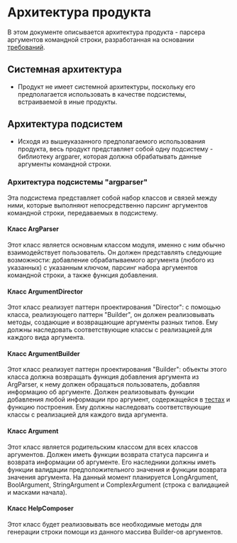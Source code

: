 # Архитектура продукта

В этом документе описывается архитектура продукта - парсера аргументов командной 
строки, разработанная на основании [требований](requirements.md).

## Системная архитектура

* Продукт не имеет системной архитектуры, поскольку его предполагается использовать 
  в качестве подсистемы, встраиваемой в иные продукты.

## Архитектура подсистем

* Исходя из вышеуказанного предполагаемого использования продукта, весь продукт 
  представляет собой одну подсистему - библиотеку argparer, которая должна обрабатывать
  данные аргументы командной строки.

### Архитектура подсистемы "argparser"

Эта подсистема представляет собой набор классов и связей между ними, которые выполняют
непосредственно парсинг аргументов командной строки, передаваемых в подсистему.

#### Класс ArgParser

Этот класс является основным классом модуля, именно с ним обычно взаимодействует 
пользователь. Он должен представлять следующие возможности: добавление обрабатываемого
аргумента (любого из указанных) с указанным ключом, парсинг набора аргументов командной
строки, а также функция добавления.

#### Класс ArgumentDirector

Этот класс реализует паттерн проектирования "Director": с помощью класса, реализующего 
паттерн "Builder", он должен реализовывать методы, создающие и возвращающие аргументы 
разных типов. Ему должны наследовать соответствующие классы с реализацией для каждого
вида аргумента.

#### Класс ArgumentBuilder

Этот класс реализует паттерн проектирования "Builder": объекты этого класса должна 
возвращать функция добавления аргумента из ArgParser, к нему должен обращаться
пользователь, добавляя информацию об аргументе. Должен реализовывать функции 
добавления любой информации про аргумент, содержащейся в [тестах](./../../../tests/argparser_test.cpp) 
и функцию построения.  Ему должны наследовать соответствующие классы с реализацией для 
каждого вида аргумента.

#### Класс Argument

Этот класс является родительским классом для всех классов аргументов. Должен иметь
функции возврата статуса парсинга и возврата информации об аргументе. Его наследники
должны иметь функции валидации предположительного значения и функции возврата значения
аргумента. На данный момент планируется LongArgument, BoolArgument, StringArgument и 
ComplexArgument (строка с валидацией и масками начала).

#### Класс HelpComposer

Этот класс будет реализовывать все необходимые методы для генерации строки 
помощи из данного массива Builder-ов аргументов.
